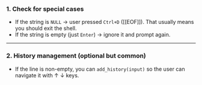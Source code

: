 ### 1. **Check for special cases**

- If the string is `NULL` → user pressed `Ctrl+D` ([[EOF]]). That usually means you should exit the shell.
- If the string is empty (just `Enter`) → ignore it and prompt again.

___
### 2. **History management (optional but common)**

- If the line is non-empty, you can `add_history(input)` so the user can navigate it with ↑ ↓ keys.